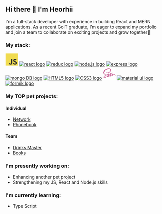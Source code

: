 ## Hi there 👋 I'm Heorhii

I'm a full-stack developer with experience in building React and MERN applications. As a recent GoIT graduate, I’m eager to expand my portfolio and join a team to collaborate on exciting projects and grow together:mechanical_arm:

### My stack:
<a href="https://developer.mozilla.org/en-US/docs/Web/JavaScript" target="_blank"><img src="https://raw.githubusercontent.com/devicons/devicon/master/icons/javascript/javascript-original.svg" alt="javascript logo" width="40" height="40"/></a> <a href="https://react.dev/" target="_blank"><img src="https://cdn.worldvectorlogo.com/logos/react-2.svg" alt="react logo" width="40" height="40"/></a> <a href="https://redux.js.org/" target="_blank"><img src="https://cdn.worldvectorlogo.com/logos/redux.svg" alt="redux logo" width="40" height="40"/></a> <a href="https://nodejs.org/" target="_blank"><img src="https://logowik.com/content/uploads/images/nodejs-icon.jpg" alt="node.js logo" width="auto" height="40"/></a> <a href="https://expressjs.com/" target="_blank"><img src="https://www.svgrepo.com/show/330398/express.svg" alt="express logo" width="40" height="40"/></a> <a href="https://www.mongodb.com/" target="_blank"><img src="https://www.svgrepo.com/download/331488/mongodb.svg" alt="mongo DB logo" width="40" height="40"/></a> <a href="https://html.spec.whatwg.org/multipage/" target="_blank"><img src="https://upload.wikimedia.org/wikipedia/commons/thumb/3/38/HTML5_Badge.svg/800px-HTML5_Badge.svg.png" alt="HTML5 logo" width="40" height="40"/></a> <a href="https://www.w3.org/Style/CSS/Overview.en.html" target="_blank"><img src="https://upload.wikimedia.org/wikipedia/commons/thumb/6/62/CSS3_logo.svg/1024px-CSS3_logo.svg.png" alt="CSS3 logo" width="40" height="40"/></a> <a href="https://sass-lang.com" target="_blank"><img src="https://raw.githubusercontent.com/devicons/devicon/master/icons/sass/sass-original.svg" alt="SASS logo" width="40" height="40"/></a> <a href="https://mui.com/" target="_blank"><img src="https://static-00.iconduck.com/assets.00/material-ui-icon-2048x1626-on580ia9.png" alt="material ui logo" width="40" height="40"/></a> <a href="https://formik.org/" target="_blank"><img src="https://static-00.iconduck.com/assets.00/formik-icon-1024x1024-deyd4zqw.png" alt="formik logo" width="40" height="40"/></a>

### My TOP pet projects:
#### Individual
- [Network](https://github.com/GeryMarkury/network-project)
- [Phonebook](https://github.com/GeryMarkury/phonebook)

#### Team
- [Drinks Master](https://github.com/ansachuk/FSSF-DrinkMaster)
- [Books](https://github.com/MikhailoSalko/JSSF-JavaScript-Special-Forces)

### I'm presently working on:
- Enhancing another pet project
- Strengthening my JS, React and Node.js skills

### I'm currently learning:
- Type Script

<!--
**GeryMarkury/GeryMarkury** is a ✨ _special_ ✨ repository because its `README.md` (this file) appears on your GitHub profile.

Here are some ideas to get you started:

- 🔭 I’m currently working on ...
- 🌱 I’m currently learning ...
- 👯 I’m looking to collaborate on ...
- 🤔 I’m looking for help with ...
- 💬 Ask me about ...
- 📫 How to reach me: ...
- 😄 Pronouns: ...
- ⚡ Fun fact: ...
-->
